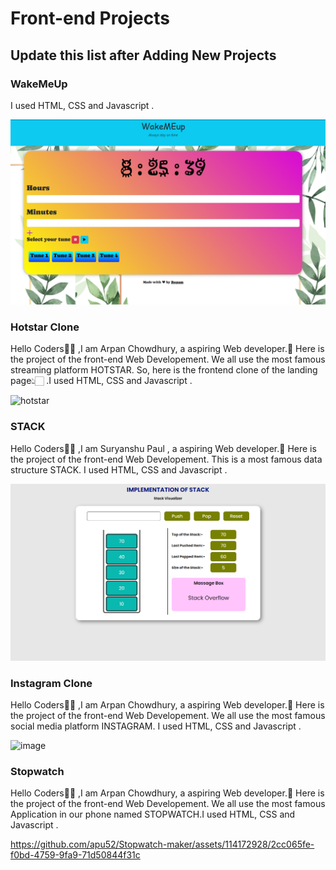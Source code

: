 <h1>Front-end Projects</h1>
<h2>Update this list after Adding New Projects</h2>

<h3>WakeMeUp  <! --Name of your new Project --> </h3>
<p> <! --Describe the Tech Stack of your Project-->
I used HTML, CSS and Javascript .
</p>
<img src="./Projects/WakemeUp/SS.png" alt="Description of the image">
<!-- if possible please attach the image of yor project -->



<h3>Hotstar Clone  <! --Name of your new Project --> </h3>
<p> <! --Describe the Tech Stack of your Project-->
Hello Coders👨‍💻 ,I am Arpan Chowdhury, a aspiring Web developer.🤖 Here is the project of the front-end Web Developement. We all use the most famous streaming platform HOTSTAR. So, here is the frontend clone of the landing page👆🏻 .I used HTML, CSS and Javascript .
</p>


![hotstar](https://github.com/apu52/HotstarClone/assets/114172928/172d232d-a052-446d-bb7c-15396e918fa3)


<h3>STACK  <! --Name of your new Project --> </h3>
<p> <! --Describe the Tech Stack of your Project-->
Hello Coders👨‍💻 ,I am Suryanshu Paul , a aspiring Web developer.🤖 Here is the project of the front-end Web Developement. This is a most famous data structure  STACK. I used HTML, CSS and Javascript .
</p>

![image](https://github.com/paulsuryanshu/STACK/blob/main/stack/Screenshot%20(302).png)


<h3>Instagram Clone  <! --Name of your new Project --> </h3>
<p> <! --Describe the Tech Stack of your Project-->
Hello Coders👨‍💻 ,I am Arpan Chowdhury, a aspiring Web developer.🤖 Here is the project of the front-end Web Developement. We all use the most famous social media platform INSTAGRAM. I used HTML, CSS and Javascript .
</p>

![image](https://github.com/apu52/METAVERSE/assets/114172928/b2922d6c-4828-4583-8c57-748e93260f6f)


<h3>Stopwatch <! --Name of your new Project --> </h3>
<p> <! --Describe the Tech Stack of your Project-->
Hello Coders👨‍💻 ,I am Arpan Chowdhury, a aspiring Web developer.🤖 Here is the project of the front-end Web Developement. We all use the most famous Application in our phone named STOPWATCH.I used HTML, CSS and Javascript .
</p>

https://github.com/apu52/Stopwatch-maker/assets/114172928/2cc065fe-f0bd-4759-9fa9-71d50844f31c
